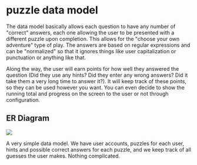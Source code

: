 # puzzle data model

The data model basically allows each question to have any number of "correct" answers, each one allowing the user to be presented with a different puzzle upon completion. This allows for the "choose your own adventure" type of play. The answers are based on regular expressions and can be "normalized" so that it ignores things like user capitalization or punctuation or anything like that.

Along the way, the user will earn points for how well they answered the question (Did they use any hints? Did they enter any wrong answers? Did it take them a very long time to answer it?). It will keep track of these points, so they can be used however you want. You can even decide to show the running total and progress on the screen to the user or not through configuration.

## ER Diagram

![][er_diagram]

A very simple data model. We have user accounts, puzzles for each user, hints and possible correct answers for each puzzle, and we keep track of all guesses the user makes. Nothing complicated. 

[er_diagram]: ./er_diagram.png
